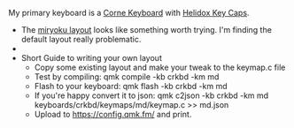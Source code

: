 My primary keyboard is a [Corne Keyboard](https://github.com/foostan/crkbd) with [Helidox Key Caps](https://mechboards.co.uk/products/helidox-corne-kit).

- The [miryoku layout](https://github.com/manna-harbour/miryoku) looks like something worth trying. I'm finding the default layout really problematic.
-
- Short Guide to writing your own layout
	- Copy some existing layout and make your tweak to the keymap.c file
	- Test by compiling: qmk compile -kb crkbd -km md
	- Flash to your keyboard: qmk flash -kb crkbd -km md
	- If you're happy convert it to json: qmk c2json -kb crkbd -km md keyboards/crkbd/keymaps/md/keymap.c >> md.json
	- Upload to https://config.qmk.fm/ and print.
